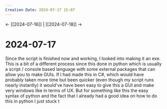```yaml
---
Creation Date: 2024-07-17 15:07
---
```


<- [[2024-07-16]] | [[2024-07-18]]  ->

# 2024-07-17
Since the script is finished now and working, I looked into making it an exe. This is a bit of a different process since this done in python which is usually a script / console based language with some external packages that can allow you to make GUIs. If I had made this in C#, which would have probably taken more time but been quicker (even though my script runs nearly instantly) it would've have been easy to give this a GUI and make very windows like in terms of UX. But for something like this the easy syntax of python and the fact that I already had a good idea on how to do this in python I just stuck t